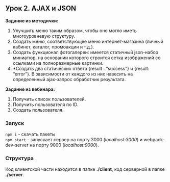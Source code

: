 ## Урок 2. AJAX и JSON
**Задание из методички:**  
1. Улучшить меню таким образом, чтобы оно могло иметь многоуровневую структуру.
2. Создать меню, соответствующее меню интернет-магазина (личный кабинет, каталог,
промоакции и т.д.).
3. Создать функционал фотогалереи: имеется статичный json-набор миниатюр, на основании
которого строится сетка изображений со ссылками на полноразмерные картинки.
4. *Создать два статических ответа {result : “success”} и {result: “error”}. В зависимости от каждого
из них навесить на определенный ajax-запрос обработчик результата.

**Задание из вебинара:**  
1. Получить список пользователей.  
2. Получить пользователя по ID.  
3. Создать пользователя.  

### Запуск 
`npm i` - скачать пакеты  
`npm start` - запускает сервер на порту 3000 (*localhost:3000*) и webpack-dev-server на порту 9000 (*localhost:9000*).  

### Структура
Код клиентской части находится в папке **./client**, код серверной в папке **./server**.  
